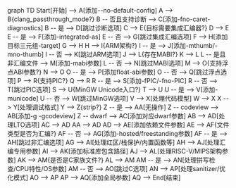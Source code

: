 graph TD
    Start[开始] --> A[添加--no-default-config]
    A --> B{clang_passthrough_mode?}
    B -- 否且支持诊断 --> C[添加-fno-caret-diagnostics]
    B -- 是 --> D[跳过诊断选项]
    C --> E{目标需要集成汇编器?}
    D --> E
    E -- 是 --> F[添加-integrated-as]
    E -- 否 --> G[跳过集成汇编选项]
    F --> H[添加目标三元组-target]
    G --> H
    H --> I{ARM架构?}
    I -- 是 --> J[添加-mthumb/-mno-thumb]
    I -- 否 --> K[跳过ARM选项]
    J --> L{存在MABI?}
    K --> L
    L -- 是且非汇编文件 --> M[添加-mabi参数]
    L -- 否 --> N[跳过MABI选项]
    M --> O{支持浮点ABI参数?}
    N --> O
    O -- 是 --> P[添加float-abi参数]
    O -- 否 --> Q[跳过浮点选项]
    P --> R{支持PIC?}
    Q --> R
    R -- 是 --> S[添加-fPIC/-fno-PIC]
    R -- 否 --> T[跳过PIC选项]
    S --> U{MinGW Unicode入口?}
    T --> U
    U -- 是 --> V[添加-municode]
    U -- 否 --> W[跳过MinGW选项]
    V --> X[处理代码模型]
    W --> X
    X --> Y[处理调试格式]
    Y --> Z{strip?}
    Z -- 是 --> AA[无操作]
    Z -- codeview --> AB[添加-g -gcodeview]
    Z -- dwarf --> AC[添加对应dwarf参数]
    AB --> AD[处理LTO选项]
    AC --> AD
    AA --> AD
    AD --> AE[添加依赖文件参数]
    AE --> AF{文件类型是否为汇编?}
    AF -- 否 --> AG[添加-hosted/freestanding参数]
    AF -- 是 --> AH[跳过非汇编选项]
    AG --> AI[处理红区/栈保护/内置函数等]
    AH --> AJ[处理汇编专用参数]
    AI --> AK[添加标准库包含路径]
    AJ --> AL[处理RISC-V/MIPS架构参数]
    AK --> AM{是否是C家族文件?}
    AL --> AM
    AM -- 是 --> AN[处理拼写检查/CPU特性/OS参数]
    AM -- 否 --> AO[跳过C选项]
    AN --> AP[处理sanitizer/优化模式]
    AO --> AP
    AP --> AQ[添加全局参数]
    AQ --> End[结束]
